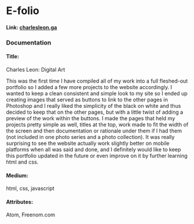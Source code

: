 # E-folio
#### Link: [charlesleon.ga](http://charlesleon818.github.io/index.html)
### Documentation
#### Title: 
Charles Leon: Digital Art

This was the first time I have compiled all of my work into a full fleshed-out portfolio so I added a few more projects to the website accordingly. I wanted to keep a clean consistent and simple look to my site so I ended up creating images that served as buttons to link to the other pages in Photoshop and I really liked the simplicity of the black on white and thus decided to keep that on the other pages, but with a little twist of adding a preview of the work within the buttons. I made the pages that held my projects pretty simple as well, titles at the top, work made to fit the width of the screen and then documentation or rationale under them if I had them (not included in one photo series and a photo collection). It was really surprising to see the website actually work slightly better on mobile platforms when all was said and done, and I definitely would like to keep this portfolio updated in the future or even improve on it by further learning html and css.

#### Medium: 
html, css, javascript
#### Attributes: 
Atom, Freenom.com

